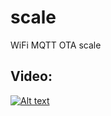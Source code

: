 # scale
WiFi MQTT OTA scale

## Video:
[![Alt text](https://img.youtube.com/vi/msVoXorvrb0/0.jpg)](https://www.youtube.com/watch?v=VID)
